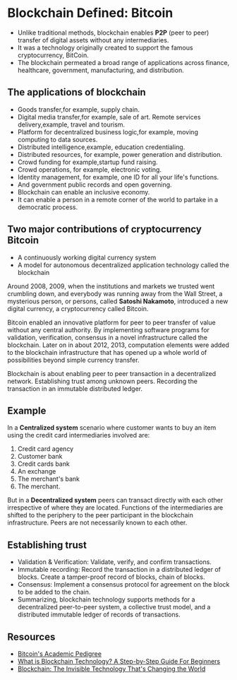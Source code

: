 # Blockchain Defined: Bitcoin

- Unlike traditional methods, blockchain enables **P2P** (peer to peer) transfer of digital assets without any intermediaries.
- It was a technology originally created to support the famous cryptocurrency, BitCoin.
- The blockchain permeated a broad range of applications across finance, healthcare, government, manufacturing, and distribution.

## The applications of blockchain

- Goods transfer,for example, supply chain.
- Digital media transfer,for example, sale of art. Remote services delivery,example, travel and tourism.
- Platform for decentralized business logic,for example, moving computing to data sources.
- Distributed intelligence,example, education credentialing.
- Distributed resources, for example, power generation and distribution.
- Crowd funding for example,startup fund raising.
- Crowd operations, for example, electronic voting.
- Identity management, for example, one ID for all your life's functions.
- And government public records and open governing.
- Blockchain can enable an inclusive economy.
- It can enable a person in a remote corner of the world to partake in a democratic process.

## Two major contributions of cryptocurrency Bitcoin

- A continuously working digital currency system
- A model for autonomous decentralized application technology called the blockchain

Around 2008, 2009, when the institutions and markets we trusted went crumbling down, and everybody was running away from the Wall Street, a mysterious person, or persons, called **Satoshi Nakamoto**, introduced a new digital currency, a cryptocurrency called Bitcoin.

Bitcoin enabled an innovative platform for peer to peer transfer of value without any central authority.
By implementing software programs for validation, verification, consensus in a novel infrastructure called the blockchain.
Later on in about 2012, 2013, computation elements were added to the blockchain infrastructure that has opened up a whole world of possibilities beyond simple currency transfer.

Blockchain is about enabling peer to peer transaction in a decentralized network. Establishing trust among unknown peers. Recording the transaction in an immutable distributed ledger.

## Example

In a **Centralized system** scenario where customer wants to buy an item using the credit card intermediaries involved are:

1. Credit card agency
2. Customer bank
3. Credit cards bank
4. An exchange
5. The merchant's bank
6. The merchant.

But in a **Decentralized system** peers can transact directly with each other irrespective of where they are located. Functions of the intermediaries are shifted to the periphery to the peer participant in the blockchain infrastructure. Peers are not necessarily known to each other.

## Establishing trust

- Validation & Verification: Validate, verify, and confirm transactions.
- Immutable recording: Record the transaction in a distributed ledger of blocks. Create a tamper-proof record of blocks, chain of blocks.
- Consensus: Implement a consensus protocol for agreement on the block to be added to the chain.
- Summarizing, blockchain technology supports methods for a decentralized peer-to-peer system, a collective trust model, and a distributed immutable ledger of records of transactions.

## Resources

- [Bitcoin's Academic Pedigree](https://queue.acm.org/detail.cfm?id=3136559)
- [What is Blockchain Technology? A Step-by-Step Guide For Beginners](https://blockgeeks.com/guides/what-is-blockchain-technology/)
- [Blockchain: The Invisible Technology That's Changing the World](https://www.pcmag.com/article/351486/blockchain-the-invisible-technology-thats-changing-the-wor)
